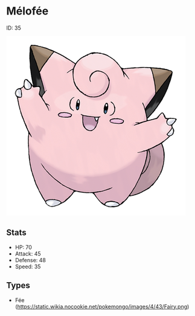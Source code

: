 # Mélofée


ID: 35

![](https://raw.githubusercontent.com/PokeAPI/sprites/master/sprites/pokemon/other/official-artwork/35.png "Mélofée")

## Stats


 - HP: 70
 - Attack: 45
 - Defense: 48
 - Speed: 35

## Types


 - Fée (https://static.wikia.nocookie.net/pokemongo/images/4/43/Fairy.png)
